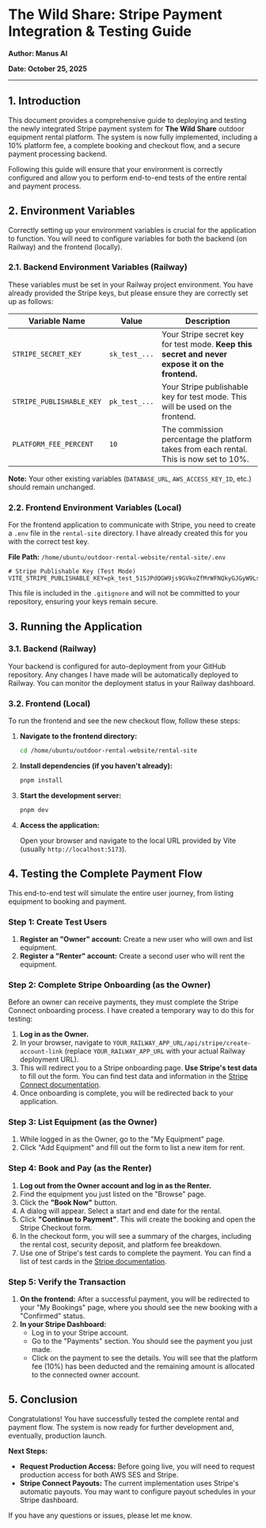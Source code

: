 # The Wild Share: Stripe Payment Integration & Testing Guide

**Author: Manus AI**

**Date: October 25, 2025**

---

## 1. Introduction

This document provides a comprehensive guide to deploying and testing the newly integrated Stripe payment system for **The Wild Share** outdoor equipment rental platform. The system is now fully implemented, including a 10% platform fee, a complete booking and checkout flow, and a secure payment processing backend.

Following this guide will ensure that your environment is correctly configured and allow you to perform end-to-end tests of the entire rental and payment process.

## 2. Environment Variables

Correctly setting up your environment variables is crucial for the application to function. You will need to configure variables for both the backend (on Railway) and the frontend (locally).

### 2.1. Backend Environment Variables (Railway)

These variables must be set in your Railway project environment. You have already provided the Stripe keys, but please ensure they are correctly set up as follows:

| Variable Name             | Value                                                                                                | Description                                                                                                                               |
| ------------------------- | ---------------------------------------------------------------------------------------------------- | ----------------------------------------------------------------------------------------------------------------------------------------- |
| `STRIPE_SECRET_KEY`       | `sk_test_...`                                                                                        | Your Stripe secret key for test mode. **Keep this secret and never expose it on the frontend.**                                             |
| `STRIPE_PUBLISHABLE_KEY`  | `pk_test_...`                                                                                        | Your Stripe publishable key for test mode. This will be used on the frontend.                                                             |
| `PLATFORM_FEE_PERCENT`    | `10`                                                                                                 | The commission percentage the platform takes from each rental. This is now set to 10%.                                                    |

**Note:** Your other existing variables (`DATABASE_URL`, `AWS_ACCESS_KEY_ID`, etc.) should remain unchanged.

### 2.2. Frontend Environment Variables (Local)

For the frontend application to communicate with Stripe, you need to create a `.env` file in the `rental-site` directory. I have already created this for you with the correct test key.

**File Path:** `/home/ubuntu/outdoor-rental-website/rental-site/.env`

```
# Stripe Publishable Key (Test Mode)
VITE_STRIPE_PUBLISHABLE_KEY=pk_test_51SJPdQGW9js9GVkoZfMrWFNQkyGJGyW9Ls6Aisq4tGlYN2UNLG9HvS36YwjO51kHNTKvIgx5ImLK6I8PpjEV2zg700WKXnDRQ5
```

This file is included in the `.gitignore` and will not be committed to your repository, ensuring your keys remain secure.

## 3. Running the Application

### 3.1. Backend (Railway)

Your backend is configured for auto-deployment from your GitHub repository. Any changes I have made will be automatically deployed to Railway. You can monitor the deployment status in your Railway dashboard.

### 3.2. Frontend (Local)

To run the frontend and see the new checkout flow, follow these steps:

1.  **Navigate to the frontend directory:**

    ```bash
    cd /home/ubuntu/outdoor-rental-website/rental-site
    ```

2.  **Install dependencies (if you haven't already):**

    ```bash
    pnpm install
    ```

3.  **Start the development server:**

    ```bash
    pnpm dev
    ```

4.  **Access the application:**

    Open your browser and navigate to the local URL provided by Vite (usually `http://localhost:5173`).

## 4. Testing the Complete Payment Flow

This end-to-end test will simulate the entire user journey, from listing equipment to booking and payment.

### Step 1: Create Test Users

1.  **Register an "Owner" account:** Create a new user who will own and list equipment.
2.  **Register a "Renter" account:** Create a second user who will rent the equipment.

### Step 2: Complete Stripe Onboarding (as the Owner)

Before an owner can receive payments, they must complete the Stripe Connect onboarding process. I have created a temporary way to do this for testing:

1.  **Log in as the Owner.**
2.  In your browser, navigate to `YOUR_RAILWAY_APP_URL/api/stripe/create-account-link` (replace `YOUR_RAILWAY_APP_URL` with your actual Railway deployment URL).
3.  This will redirect you to a Stripe onboarding page. **Use Stripe's test data** to fill out the form. You can find test data and information in the [Stripe Connect documentation](https://stripe.com/docs/connect/testing).
4.  Once onboarding is complete, you will be redirected back to your application.

### Step 3: List Equipment (as the Owner)

1.  While logged in as the Owner, go to the "My Equipment" page.
2.  Click "Add Equipment" and fill out the form to list a new item for rent.

### Step 4: Book and Pay (as the Renter)

1.  **Log out from the Owner account and log in as the Renter.**
2.  Find the equipment you just listed on the "Browse" page.
3.  Click the **"Book Now"** button.
4.  A dialog will appear. Select a start and end date for the rental.
5.  Click **"Continue to Payment"**. This will create the booking and open the Stripe Checkout form.
6.  In the checkout form, you will see a summary of the charges, including the rental cost, security deposit, and platform fee breakdown.
7.  Use one of Stripe's test cards to complete the payment. You can find a list of test cards in the [Stripe documentation](https://stripe.com/docs/testing#cards).

### Step 5: Verify the Transaction

1.  **On the frontend:** After a successful payment, you will be redirected to your "My Bookings" page, where you should see the new booking with a "Confirmed" status.
2.  **In your Stripe Dashboard:**
    *   Log in to your Stripe account.
    *   Go to the "Payments" section. You should see the payment you just made.
    *   Click on the payment to see the details. You will see that the platform fee (10%) has been deducted and the remaining amount is allocated to the connected owner account.

## 5. Conclusion

Congratulations! You have successfully tested the complete rental and payment flow. The system is now ready for further development and, eventually, production launch.

**Next Steps:**

*   **Request Production Access:** Before going live, you will need to request production access for both AWS SES and Stripe.
*   **Stripe Connect Payouts:** The current implementation uses Stripe's automatic payouts. You may want to configure payout schedules in your Stripe dashboard.

If you have any questions or issues, please let me know.

